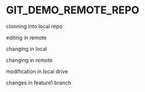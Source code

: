 # GIT_DEMO_REMOTE_REPO

clonning into local repo

editing in remote 

changing in local

changing in remote

modification in local drive

changes in feature1 branch
